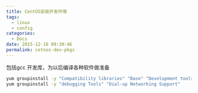 ```yaml
---
title: CentOS安装开发环境
tags:
  - linux
  - config
categories:
  - Docs
date: 2015-12-16 09:30:46
permalink: cetnos-dev-pkgs
---
```


包括gcc 开发库，为以后编译各种软件做准备

``` bash
yum groupinstall -y "Compatibility libraries" "Base" "Development tools"
yum groupinstall -y "debugging Tools" "Dial-up Networking Support"
```
